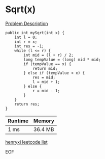 # Sqrt(x)
[Problem Description](https://leetcode.com/problems/sqrtx/)

```
public int mySqrt(int x) {
    int l = 0;
    int r = x;
    int res = -1;
    while (l <= r) {
        int mid = (l + r) / 2;
        long tempValue = (long) mid * mid;
        if (tempValue == x) {
            return mid;
        } else if (tempValue < x) {
            res = mid;
            l = mid + 1;
        } else {
            r = mid - 1;
        }
    }
    return res;
}
```

| Runtime       | Memory     | 
| :------------- | :---------- |
| 1 ms | 36.4 MB	   |


[henryxi leetcode list](http://www.henryxi.com/leetcode)

EOF